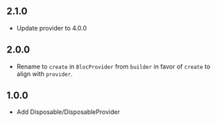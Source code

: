 ## 2.1.0

- Update provider to 4.0.0

## 2.0.0

- Rename to `create` in `BlocProvider` from `builder` in favor of `create` to align with `provider`.

## 1.0.0

- Add Disposable/DisposableProvider